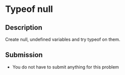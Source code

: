 # Typeof null

## Description
Create null, undefined variables and try typeof on them.

## Submission
- You do not have to submit anything for this problem

